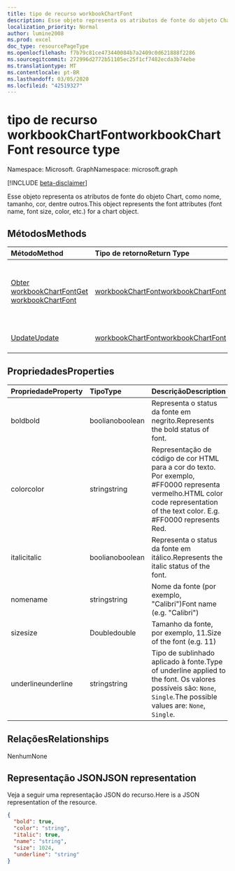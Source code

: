 ```yaml
---
title: tipo de recurso workbookChartFont
description: Esse objeto representa os atributos de fonte do objeto Chart, como nome, tamanho, cor, dentre outros.
localization_priority: Normal
author: lumine2008
ms.prod: excel
doc_type: resourcePageType
ms.openlocfilehash: f7b79c81ce473440084b7a2409c0d621888f2286
ms.sourcegitcommit: 272996d2772b51105ec25f1cf7482ecda3b74ebe
ms.translationtype: MT
ms.contentlocale: pt-BR
ms.lasthandoff: 03/05/2020
ms.locfileid: "42519327"
---
```

# <a name="workbookchartfont-resource-type"></a><span data-ttu-id="7e449-103">tipo de recurso workbookChartFont</span><span class="sxs-lookup"><span data-stu-id="7e449-103">workbookChartFont resource type</span></span>

<span data-ttu-id="7e449-104">Namespace: Microsoft. Graph</span><span class="sxs-lookup"><span data-stu-id="7e449-104">Namespace: microsoft.graph</span></span>

[!INCLUDE [beta-disclaimer](../../includes/beta-disclaimer.md)]

<span data-ttu-id="7e449-105">Esse objeto representa os atributos de fonte do objeto Chart, como nome, tamanho, cor, dentre outros.</span><span class="sxs-lookup"><span data-stu-id="7e449-105">This object represents the font attributes (font name, font size, color, etc.) for a chart object.</span></span>


## <a name="methods"></a><span data-ttu-id="7e449-106">Métodos</span><span class="sxs-lookup"><span data-stu-id="7e449-106">Methods</span></span>

| <span data-ttu-id="7e449-107">Método</span><span class="sxs-lookup"><span data-stu-id="7e449-107">Method</span></span>           | <span data-ttu-id="7e449-108">Tipo de retorno</span><span class="sxs-lookup"><span data-stu-id="7e449-108">Return Type</span></span>    |<span data-ttu-id="7e449-109">Descrição</span><span class="sxs-lookup"><span data-stu-id="7e449-109">Description</span></span>|
|:---------------|:--------|:----------|
|[<span data-ttu-id="7e449-110">Obter workbookChartFont</span><span class="sxs-lookup"><span data-stu-id="7e449-110">Get workbookChartFont</span></span>](../api/chartfont-get.md) | [<span data-ttu-id="7e449-111">workbookChartFont</span><span class="sxs-lookup"><span data-stu-id="7e449-111">workbookChartFont</span></span>](workbookchartfont.md) |<span data-ttu-id="7e449-112">Leia as propriedades e os relacionamentos do objeto chartFont.</span><span class="sxs-lookup"><span data-stu-id="7e449-112">Read properties and relationships of chartFont object.</span></span>|
|[<span data-ttu-id="7e449-113">Update</span><span class="sxs-lookup"><span data-stu-id="7e449-113">Update</span></span>](../api/chartfont-update.md) | [<span data-ttu-id="7e449-114">workbookChartFont</span><span class="sxs-lookup"><span data-stu-id="7e449-114">workbookChartFont</span></span>](workbookchartfont.md)   |<span data-ttu-id="7e449-115">Atualize o objeto ChartFont.</span><span class="sxs-lookup"><span data-stu-id="7e449-115">Update ChartFont object.</span></span> |

## <a name="properties"></a><span data-ttu-id="7e449-116">Propriedades</span><span class="sxs-lookup"><span data-stu-id="7e449-116">Properties</span></span>
| <span data-ttu-id="7e449-117">Propriedade</span><span class="sxs-lookup"><span data-stu-id="7e449-117">Property</span></span>     | <span data-ttu-id="7e449-118">Tipo</span><span class="sxs-lookup"><span data-stu-id="7e449-118">Type</span></span>   |<span data-ttu-id="7e449-119">Descrição</span><span class="sxs-lookup"><span data-stu-id="7e449-119">Description</span></span>|
|:---------------|:--------|:----------|
|<span data-ttu-id="7e449-120">bold</span><span class="sxs-lookup"><span data-stu-id="7e449-120">bold</span></span>|<span data-ttu-id="7e449-121">booliano</span><span class="sxs-lookup"><span data-stu-id="7e449-121">boolean</span></span>|<span data-ttu-id="7e449-122">Representa o status da fonte em negrito.</span><span class="sxs-lookup"><span data-stu-id="7e449-122">Represents the bold status of font.</span></span>|
|<span data-ttu-id="7e449-123">color</span><span class="sxs-lookup"><span data-stu-id="7e449-123">color</span></span>|<span data-ttu-id="7e449-124">string</span><span class="sxs-lookup"><span data-stu-id="7e449-124">string</span></span>|<span data-ttu-id="7e449-p101">Representação de código de cor HTML para a cor do texto. Por exemplo, #FF0000 representa vermelho.</span><span class="sxs-lookup"><span data-stu-id="7e449-p101">HTML color code representation of the text color. E.g. #FF0000 represents Red.</span></span>|
|<span data-ttu-id="7e449-128">italic</span><span class="sxs-lookup"><span data-stu-id="7e449-128">italic</span></span>|<span data-ttu-id="7e449-129">booliano</span><span class="sxs-lookup"><span data-stu-id="7e449-129">boolean</span></span>|<span data-ttu-id="7e449-130">Representa o status da fonte em itálico.</span><span class="sxs-lookup"><span data-stu-id="7e449-130">Represents the italic status of the font.</span></span>|
|<span data-ttu-id="7e449-131">nome</span><span class="sxs-lookup"><span data-stu-id="7e449-131">name</span></span>|<span data-ttu-id="7e449-132">string</span><span class="sxs-lookup"><span data-stu-id="7e449-132">string</span></span>|<span data-ttu-id="7e449-133">Nome da fonte (por exemplo, "Calibri")</span><span class="sxs-lookup"><span data-stu-id="7e449-133">Font name (e.g. "Calibri")</span></span>|
|<span data-ttu-id="7e449-134">size</span><span class="sxs-lookup"><span data-stu-id="7e449-134">size</span></span>|<span data-ttu-id="7e449-135">Double</span><span class="sxs-lookup"><span data-stu-id="7e449-135">double</span></span>|<span data-ttu-id="7e449-136">Tamanho da fonte, por exemplo, 11.</span><span class="sxs-lookup"><span data-stu-id="7e449-136">Size of the font (e.g. 11)</span></span>|
|<span data-ttu-id="7e449-137">underline</span><span class="sxs-lookup"><span data-stu-id="7e449-137">underline</span></span>|<span data-ttu-id="7e449-138">string</span><span class="sxs-lookup"><span data-stu-id="7e449-138">string</span></span>|<span data-ttu-id="7e449-139">Tipo de sublinhado aplicado à fonte.</span><span class="sxs-lookup"><span data-stu-id="7e449-139">Type of underline applied to the font.</span></span> <span data-ttu-id="7e449-140">Os valores possíveis são: `None`, `Single`.</span><span class="sxs-lookup"><span data-stu-id="7e449-140">The possible values are: `None`, `Single`.</span></span>|

## <a name="relationships"></a><span data-ttu-id="7e449-141">Relações</span><span class="sxs-lookup"><span data-stu-id="7e449-141">Relationships</span></span>
<span data-ttu-id="7e449-142">Nenhum</span><span class="sxs-lookup"><span data-stu-id="7e449-142">None</span></span>


## <a name="json-representation"></a><span data-ttu-id="7e449-143">Representação JSON</span><span class="sxs-lookup"><span data-stu-id="7e449-143">JSON representation</span></span>

<span data-ttu-id="7e449-144">Veja a seguir uma representação JSON do recurso.</span><span class="sxs-lookup"><span data-stu-id="7e449-144">Here is a JSON representation of the resource.</span></span>

<!--{
  "blockType": "resource",
  "baseType": "microsoft.graph.entity",
  "optionalProperties": [],
  "@odata.type": "microsoft.graph.workbookChartFont"
}-->

```json
{
  "bold": true,
  "color": "string",
  "italic": true,
  "name": "string",
  "size": 1024,
  "underline": "string"
}

```

<!-- uuid: 8fcb5dbc-d5aa-4681-8e31-b001d5168d79
2015-10-25 14:57:30 UTC -->
<!--
{
  "type": "#page.annotation",
  "description": "ChartFont resource",
  "keywords": "",
  "section": "documentation",
  "tocPath": "",
  "suppressions": []
}
-->
